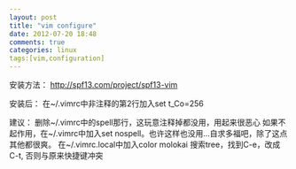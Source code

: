 ```yaml
---
layout: post
title: "vim configure"
date: 2012-07-20 18:48
comments: true
categories: linux
tags:[vim,configuration]
---
```


安装方法：
http://spf13.com/project/spf13-vim

安装后：
在~/.vimrc中非注释的第2行加入set t_Co=256

建议：
删除~/.vimrc中的spell那行，这玩意注释掉都没用，用起来很恶心 如果不起作用，在~/.vimrc中加入set nospell。也许这样也没用...自求多福吧，除了这点其他都很爽。
在~/.vimrc.local中加入color molokai
搜索tree，找到C-e，改成C-t, 否则与原来快捷键冲突

